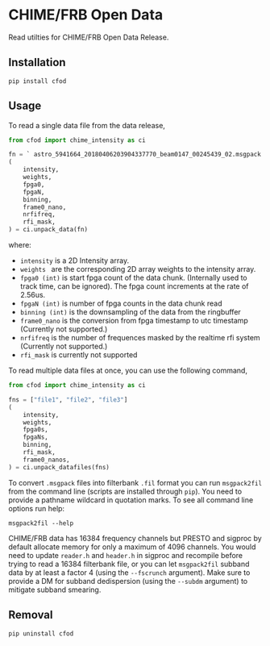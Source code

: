 # CHIME/FRB Open Data

Read utilties for CHIME/FRB Open Data Release.

## Installation
```
pip install cfod
```


## Usage
To read a single data file from the data release,
```python
from cfod import chime_intensity as ci

fn = ` astro_5941664_20180406203904337770_beam0147_00245439_02.msgpack `
(
    intensity,
    weights,
    fpga0,
    fpgaN,
    binning,
    frame0_nano,
    nrfifreq,
    rfi_mask,
) = ci.unpack_data(fn)
```
where:
  - `intensity` is a 2D Intensity array.
  - `weights ` are the corresponding 2D array weights to the intensity array.
  - `fpga0 (int)` is start fpga count of the data chunk. (Internally used to track time, can be ignored). The fpga count increments at the rate of 2.56us.
  - `fpgaN (int)` is number of fpga counts in the data chunk read
  - `binning (int)` is the downsampling of the data from the ringbuffer
  - `frame0_nano` is the conversion from fpga timestamp to utc timestamp (Currently not supported.)
  - `nrfifreq` is the number of frequences masked by the realtime rfi system (Currently not supported.)
  - `rfi_mask` is currently not supported

To read multiple data files at once, you can use the following command,
```python
from cfod import chime_intensity as ci

fns = ["file1", "file2", "file3"]
(
    intensity,
    weights,
    fpga0s,
    fpgaNs,
    binning,
    rfi_mask,
    frame0_nanos,
) = ci.unpack_datafiles(fns)
```

To convert `.msgpack` files into filterbank `.fil` format you can run `msgpack2fil` from the command line (scripts are installed through `pip`). You need to provide a pathname wildcard in quotation marks. To see all command line options run help:
```
msgpack2fil --help
```
CHIME/FRB data has 16384 frequency channels but PRESTO and sigproc by default allocate memory for only a maximum of 4096 channels. You would need to update `reader.h` and `header.h` in sigproc and recompile before trying to read a 16384 filterbank file, or you can let `msgpack2fil` subband data by at least a factor 4 (using the `--fscrunch` argument). Make sure to provide a DM for subband dedispersion (using the `--subdm` argument) to mitigate subband smearing.

## Removal
```
pip uninstall cfod
```
